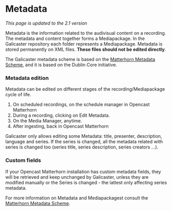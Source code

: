 Metadata
========

*This page is updated to the 2.1 version*

Metadata is the information related to the audivisual content on a recording. The metadata and content together forms a Mediapackage. In the Galicaster repository each folder represents a Mediapackage. Metadata is stored permanently on XML files. **These files should not be edited directly**.

The Galicaster metadata scheme is based on the [Matterhorn Metadata Scheme](https://opencast.jira.com/wiki/pages/viewpage.action?pageId=14614561), and it is based on the Dublin Core initiative.

### Metadata edition
Metadata can be edited on different stages of the recording/Mediapackage cycle of life.

1. On scheduled recordings, on the schedule manager in Opencast Matterhorn
2. During a recording, clicking on Edit Metadata.
3. On the Media Manager, anytime.
4. After ingesting, back in Opencast Matterhorn

Galicaster only allows editing some Metadata: title, presenter, description, language and series. If the series is changed, all the metadata related with series is changed too (series title, series description, series creators ...).


### Custom fields
If your Opencast Matterhorn installation has custom metadata fields, they will be retrieved and keep unchanged by Galicaster, unless they are modified manually or the Series is changed - the lattest only affecting series metadata.

For more information on Metadata and Mediapackagest consult the [Matterhorn Metadata Scheme](https://opencast.jira.com/wiki/pages/viewpage.action?pageId=14614561).
